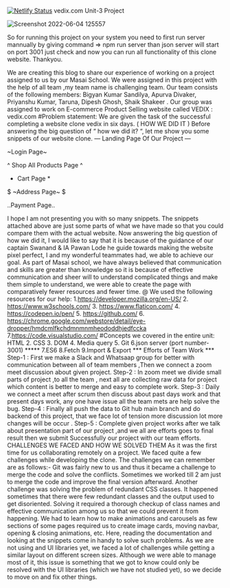 [![Netlify Status](https://api.netlify.com/api/v1/badges/7aebd5b9-a99a-428c-b4f2-2e734a5aa17b/deploy-status)](https://app.netlify.com/sites/loquacious-tanuki-fd5505/deploys)
vedix.com
 Unit-3 Project

![Screenshot 2022-06-04 125557](https://user-images.githubusercontent.com/99668292/172027050-e0067d79-23b1-44e9-b941-d59443bd53ac.jpg)


 

 

 So for running this project on your system you need to first run server mannually by giving command => npm run server 
 than json server will start on port 3001 just check and now you can run all functionality of this clone website.
 Thankyou.


We are creating this blog to share our experience of working on a project assigned to us by our Masai School. We were assigned in this project with the help of all team ,my team name is challenging team.
Our team consists of the following members: Bigyan Kumar Sandilya, Apurva Divaker, Priyanshu Kumar, Taruna, Dipesh Ghosh, Shaik Shakeer .
Our group was assigned to work on E-commerce Product Selling website called VEDIX : vedix.com
#Problem statement:
We are given the task of the successful completing a website clone vedix in six days.
( HOW WE DID IT )
Before answering the big question of “ how we did it? “, let me show you some snippets of our website clone.
— Landing Page Of Our Project —

~Login Page~

^ Shop All Products Page ^


* Cart Page *

$ ~Address Page~ $

..Payment Page..

I hope I am not presenting you with so many snippets. The snippets attached above are just some parts of what we have made so that you could compare them with the actual website.
Now answering the big question of how we did it, I would like to say that it is because of the guidance of our captain Swanand & IA Pawan Lode he guide towards making the website pixel perfect, I and my wonderful teammates had, we able to achieve our goal. As part of Masai school, we have always believed that communication and skills are greater than knowledge so it is because of effective communication and sheer will to understand complicated things and make them simple to understand, we were able to create the page with comparatively fewer resources and fewer time.
@ We used the following resources for our help:
1.https://developer.mozilla.org/en-US/
2. https://www.w3schools.com/
3. https://www.flaticon.com/
4. https://codepen.io/pen/
5. https://github.com/
6. https://chrome.google.com/webstore/detail/eye-dropper/hmdcmlfkchdmnmnmheododdhjedfccka
7.https://code.visualstudio.com/
#Concepts we covered in the entire unit:
HTML
2. CSS
3. DOM
4. Media query
5. Git
6.json server (port number-3001) *****
7.ES6
8.Fetch
9.Import & Export
*** Efforts of Team Work ***
Step-1 : First we make a Slack and Whatsaap group for better with communication between all of team members ,Then we connect a zoom meet discussion about given project.
Step-2 : In zoom meet we divide small parts of project ,to all the team , next all are collecting raw data for project which content is better to merge and easy to complete work.
Step-3 : Daily we connect a meet after scrum then discuss about past days work and that present days work, any one have issue all the team mets are help solve the bug.
Step-4 : Finally all push the data to Git hub main branch and do backend of this project, that we face lot of tension more discussion lot more changes will be occur .
Step-5 : Complete given project works after we talk about presentation part of our project ,and we all are efforts goes to final result then we submit Successfully our project with our team efforts.
CHALLENGES WE FACED AND HOW WE SOLVED THEM
As it was the first time for us collaborating remotely on a project. We faced quite a few challenges while developing the clone. The challenges we can remember are as follows:-
Git was fairly new to us and thus it became a challenge to merge the code and solve the conflicts. Sometimes we worked till 2 am just to merge the code and improve the final version afterward.
Another challenge was solving the problem of redundant CSS classes. It happened sometimes that there were few redundant classes and the output used to get disoriented. Solving it required a thorough checkup of class names and effective communication among us so that we could prevent it from happening.
We had to learn how to make animations and carousels as few sections of some pages required us to create image cards, moving navbar, opening & closing animations, etc. Here, reading the documentation and looking at the snippets come in handy to solve such problems.
As we are not using and UI libraries yet, we faced a lot of challenges while getting a similar layout on different screen sizes. Although we were able to manage most of it, this issue is something that we got to know could only be resolved with the UI libraries (which we have not studied yet), so we decide to move on and fix other things.
